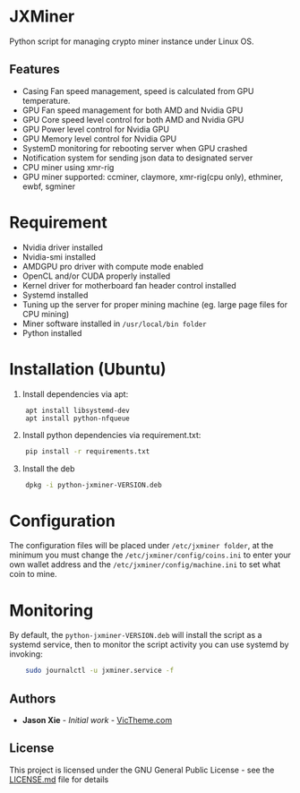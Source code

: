 # JXMiner

Python script for managing crypto miner instance under Linux OS.

## Features
- Casing Fan speed management, speed is calculated from GPU temperature.
- GPU Fan speed management for both AMD and Nvidia GPU
- GPU Core speed level control for both AMD and Nvidia GPU
- GPU Power level control for Nvidia GPU
- GPU Memory level control for Nvidia GPU
- SystemD monitoring for rebooting server when GPU crashed
- Notification system for sending json data to designated server
- CPU miner using xmr-rig
- GPU miner supported: ccminer, claymore, xmr-rig(cpu only), ethminer, ewbf, sgminer


# Requirement
- Nvidia driver installed
- Nvidia-smi installed
- AMDGPU pro driver with compute mode enabled
- OpenCL and/or CUDA properly installed
- Kernel driver for motherboard fan header control installed
- Systemd installed
- Tuning up the server for proper mining machine (eg. large page files for CPU mining)
- Miner software installed in `/usr/local/bin folder`
- Python installed



# Installation (Ubuntu)
1. Install dependencies via apt:
```ubuntu
    apt install libsystemd-dev
    apt install python-nfqueue
```
        
2. Install python dependencies via requirement.txt:
```bash
    pip install -r requirements.txt  
```
    
3. Install the deb
```bash
    dpkg -i python-jxminer-VERSION.deb
```
    

# Configuration
The configuration files will be placed under `/etc/jxminer folder`, at the minimum you must change
the `/etc/jxminer/config/coins.ini` to enter your own wallet address and the `/etc/jxminer/config/machine.ini`
to set what coin to mine.

# Monitoring
By default, the `python-jxminer-VERSION.deb` will install the script as a systemd service, then to monitor the script activity
you can use systemd by invoking:

```bash
    sudo journalctl -u jxminer.service -f
```


## Authors

* **Jason Xie** - *Initial work* - [VicTheme.com](https://victheme.com)

## License

This project is licensed under the GNU General Public License - see the [LICENSE.md](LICENSE.md) file for details
